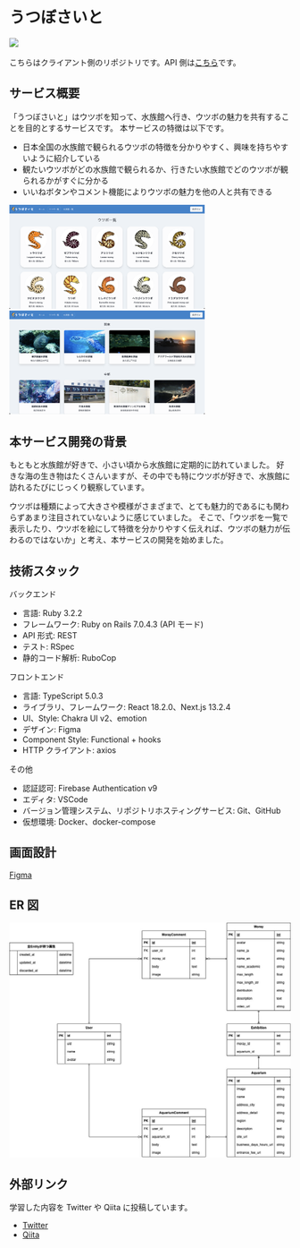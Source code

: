 # うつぼさいと

<img src="https://github.com/Utsubo256/image-storage/blob/main/utsubo-site/readme/lp.png?raw=true">

こちらはクライアント側のリポジトリです。API 側は[こちら](https://github.com/Utsubo256/utsubo-site-api)です。

## サービス概要

「うつぼさいと」はウツボを知って、水族館へ行き、ウツボの魅力を共有することを目的とするサービスです。
本サービスの特徴は以下です。

- 日本全国の水族館で観られるウツボの特徴を分かりやすく、興味を持ちやすいように紹介している
- 観たいウツボがどの水族館で観られるか、行きたい水族館でどのウツボが観られるかがすぐに分かる
- いいねボタンやコメント機能によりウツボの魅力を他の人と共有できる

<img src="https://github.com/Utsubo256/image-storage/blob/main/utsubo-site/readme/morays.png?raw=true" width="350"> <img src="https://github.com/Utsubo256/image-storage/blob/main/utsubo-site/readme/aquaria.png?raw=true" width="350">

## 本サービス開発の背景

もともと水族館が好きで、小さい頃から水族館に定期的に訪れていました。
好きな海の生き物はたくさんいますが、その中でも特にウツボが好きで、水族館に訪れるたびにじっくり観察しています。

ウツボは種類によって大きさや模様がさまざまで、とても魅力的であるにも関わらずあまり注目されていないように感じていました。
そこで、「ウツボを一覧で表示したり、ウツボを絵にして特徴を分かりやすく伝えれば、ウツボの魅力が伝わるのではないか」と考え、本サービスの開発を始めました。

## 技術スタック

バックエンド

- 言語: Ruby 3.2.2
- フレームワーク: Ruby on Rails 7.0.4.3 (API モード)
- API 形式: REST
- テスト: RSpec
- 静的コード解析: RuboCop

フロントエンド

- 言語: TypeScript 5.0.3
- ライブラリ、フレームワーク: React 18.2.0、Next.js 13.2.4
- UI、Style: Chakra UI v2、emotion
- デザイン: Figma
- Component Style: Functional + hooks
- HTTP クライアント: axios

その他

- 認証認可: Firebase Authentication v9
- エディタ: VSCode
- バージョン管理システム、リポジトリホスティングサービス: Git、GitHub
- 仮想環境: Docker、docker-compose

## 画面設計

[Figma](https://www.figma.com/file/4ZPo7Qanlr5IXEPVTS8fs8/Utsubo-site?type=design&node-id=0-1&t=uvE21rQIoQp0aGY8-0)

## ER 図

<img src="https://github.com/Utsubo256/image-storage/blob/main/utsubo-site/readme/ERD.jpg?raw=true">

## 外部リンク

学習した内容を Twitter や Qiita に投稿しています。

- [Twitter](https://twitter.com/Utsubo256)
- [Qiita](https://qiita.com/Utsubo)
